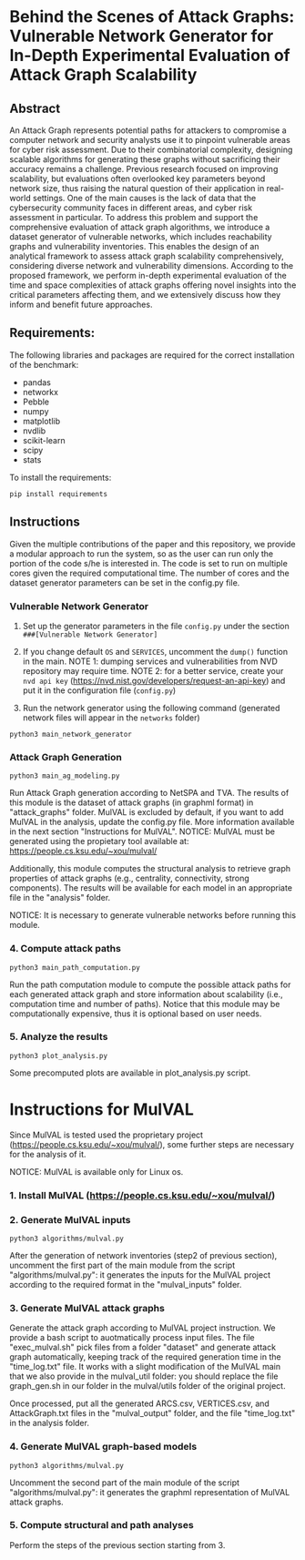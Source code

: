 # Behind the Scenes of Attack Graphs: Vulnerable Network Generator for In-Depth Experimental Evaluation of Attack Graph Scalability

## Abstract

An Attack Graph represents potential paths for attackers to compromise a computer network and security analysts use it to pinpoint vulnerable areas for cyber risk assessment.
Due to their combinatorial complexity, designing scalable algorithms for generating these graphs without sacrificing their accuracy remains a challenge.
Previous research focused on improving scalability, but evaluations often overlooked key parameters beyond network size, thus raising the natural question of their application in real-world settings.
One of the main causes is the lack of data that the cybersecurity community faces in different areas, and cyber risk assessment in particular.
To address this problem and support the comprehensive evaluation of attack graph algorithms, we introduce a dataset generator of vulnerable networks, which includes reachability graphs and vulnerability inventories.
This enables the design of an analytical framework to assess attack graph scalability comprehensively, considering diverse network and vulnerability dimensions.
According to the proposed framework, we perform in-depth experimental evaluation of the time and space complexities of attack graphs offering novel insights into the critical parameters affecting them, and we extensively discuss how they inform and benefit future approaches.

## Requirements:

The following libraries and packages are required for the correct installation of the benchmark:

- pandas
- networkx
- Pebble
- numpy
- matplotlib
- nvdlib
- scikit-learn
- scipy
- stats

To install the requirements:

```
pip install requirements
```

## Instructions

Given the multiple contributions of the paper and this repository, we provide a modular approach to run the system, so as the user can run only the portion of the code s/he is interested in.
The code is set to run on multiple cores given the required computational time. The number of cores and the dataset generator parameters can be set in the config.py file.

### Vulnerable Network Generator

1. Set up the generator parameters in the file `config.py` under the section `###[Vulnerable Network Generator]`

1. If you change default `OS` and `SERVICES`, uncomment the `dump()` function in the main.
   NOTE 1: dumping services and vulnerabilities from NVD repository may require time.
   NOTE 2: for a better service, create your `nvd api key` (https://nvd.nist.gov/developers/request-an-api-key) and put it in the configuration file (`config.py`)

1. Run the network generator using the following command (generated network files will appear in the `networks` folder)

`python3 main_network_generator`

### Attack Graph Generation

```
python3 main_ag_modeling.py
```

Run Attack Graph generation according to NetSPA and TVA. The results of this module is the dataset of attack graphs (in graphml format) in "attack_graphs" folder.
MulVAL is excluded by default, if you want to add MulVAL in the analysis, update the config.py file. More information available in the next section "Instructions for MulVAL".
NOTICE: MulVAL must be generated using the propietary tool available at: https://people.cs.ksu.edu/~xou/mulval/

Additionally, this module computes the structural analysis to retrieve graph properties of attack graphs (e.g., centrality, connectivity, strong components). The results will be available for each model in an appropriate file in the "analysis" folder.

NOTICE: It is necessary to generate vulnerable networks before running this module.

### 4. Compute attack paths

```
python3 main_path_computation.py
```

Run the path computation module to compute the possible attack paths for each generated attack graph and store information about scalability (i.e., computation time and number of paths). Notice that this module may be computationally expensive, thus it is optional based on user needs.

### 5. Analyze the results

```
python3 plot_analysis.py
```

Some precomputed plots are available in plot_analysis.py script.

# Instructions for MulVAL

Since MulVAL is tested used the proprietary project (https://people.cs.ksu.edu/~xou/mulval/), some further steps are necessary for the analysis of it.

NOTICE: MulVAL is available only for Linux os.

### 1. Install MulVAL (https://people.cs.ksu.edu/~xou/mulval/)

### 2. Generate MulVAL inputs

```
python3 algorithms/mulval.py
```

After the generation of network inventories (step2 of previous section), uncomment the first part of the main module from the script "algorithms/mulval.py": it generates the inputs for the MulVAL project according to the required format in the "mulval_inputs" folder.

### 3. Generate MulVAL attack graphs

Generate the attack graph according to MulVAL project instruction. We provide a bash script to auotmatically process input files. The file "exec_mulval.sh" pick files from a folder "dataset" and generate attack graph automatically, keeping track of the required generation time in the "time_log.txt" file. It works with a slight modification of the MulVAL main that we also provide in the mulval_util folder: you should replace the file graph_gen.sh in our folder in the mulval/utils folder of the original project.

Once processed, put all the generated ARCS.csv, VERTICES.csv, and AttackGraph.txt files in the "mulval_output" folder, and the file "time_log.txt" in the analysis folder.

### 4. Generate MulVAL graph-based models

```
python3 algorithms/mulval.py
```

Uncomment the second part of the main module of the script "algorithms/mulval.py": it generates the graphml representation of MulVAL attack graphs.

### 5. Compute structural and path analyses

Perform the steps of the previous section starting from 3.
